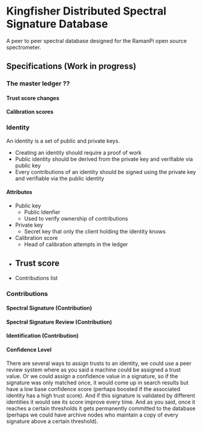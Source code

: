 # Kingfisher Distributed Spectral Signature Database

A peer to peer spectral database designed for the RamanPi open source spectrometer.

## Specifications (Work in progress)

### The master ledger ??
#### Trust score changes
#### Calibration scores


### Identity

An identity is a set of public and private keys.

- Creating an identity should require a proof of work
- Public identity should be derived from the private key and verifiable via public key
- Every contributions of an identity should be signed using the private key and verifiable via the public identity

#### Attributes
- Public key
    - Public Idenfier
    - Used to verify ownership of contributions
- Private key
    - Secret key that only the client holding the identity knows
- Calibration score
    - Head of calibration attempts in the ledger
- Trust score
    - 
- Contributions list


### Contributions
#### Spectral Signature (Contribution)
#### Spectral Signature Review (Contribution)
#### Identification (Contribution)


#### Confidence Level

There are several ways to assign trusts to an identity, we could use a peer review system where as you said a machine could be assigned a trust value. Or we could assign a confidence value in a signature, so if the signature was only matched once, it would come up in search results but have a low base confidence score (perhaps boosted if the associated identity has a high trust score). And if this signature is validated by different identities it would see its score improve every time. And as you said, once it reaches a certain thresholds it gets permanently committed to the database (perhaps we could have archive nodes who maintain a copy of every signature above a certain threshold). 